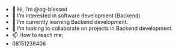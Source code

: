 - 👋 Hi, I’m @og-blessed
- 👀 I’m interested in software development (Backend)
- 🌱 I’m currently learning Backend development.
- 💞️ I’m looking to collaborate on projects in Backend development.
- 📫 How to reach me;
- 08151236406

<!---
og-blessed/og-blessed is a ✨ special ✨ repository because its `README.md` (this file) appears on your GitHub profile.
You can click the Preview link to take a look at your changes.
--->
